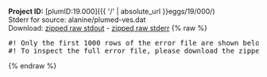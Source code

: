 **Project ID:** [plumID:19.000]({{ '/' | absolute_url }}eggs/19/000/)  
Stderr for source:  alanine/plumed-ves.dat   
Download: [zipped raw stdout](plumed-ves.dat.plumed.stdout.txt.zip) - [zipped raw stderr](plumed-ves.dat.plumed.stderr.txt.zip) 
{% raw %}
<pre>
#! Only the first 1000 rows of the error file are shown below
#! To inspect the full error file, please download the zipped raw stderr file above
</pre>
{% endraw %}
